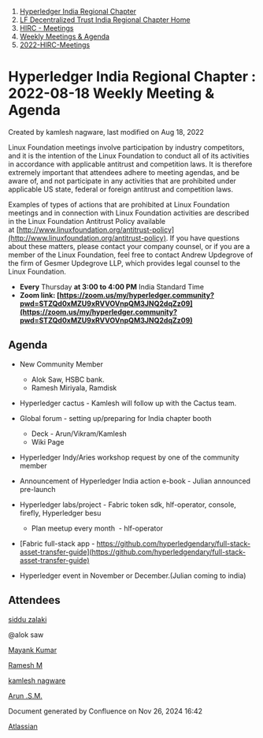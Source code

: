 1. [Hyperledger India Regional Chapter](index.html)
2. [LF Decentralized Trust India Regional Chapter Home](LF-Decentralized-Trust-India-Regional-Chapter-Home_19169282.html)
3. [HIRC - Meetings](HIRC---Meetings_19169350.html)
4. [Weekly Meetings &amp; Agenda](19169352.html)
5. [2022-HIRC-Meetings](2022-HIRC-Meetings_19170168.html)

# Hyperledger India Regional Chapter : 2022-08-18 Weekly Meeting &amp; Agenda

Created by kamlesh nagware, last modified on Aug 18, 2022

Linux Foundation meetings involve participation by industry competitors, and it is the intention of the Linux Foundation to conduct all of its activities in accordance with applicable antitrust and competition laws. It is therefore extremely important that attendees adhere to meeting agendas, and be aware of, and not participate in any activities that are prohibited under applicable US state, federal or foreign antitrust and competition laws.

Examples of types of actions that are prohibited at Linux Foundation meetings and in connection with Linux Foundation activities are described in the Linux Foundation Antitrust Policy available at [http://www.linuxfoundation.org/antitrust-policy](http://www.linuxfoundation.org/antitrust-policy). If you have questions about these matters, please contact your company counsel, or if you are a member of the Linux Foundation, feel free to contact Andrew Updegrove of the firm of Gesmer Updegrove LLP, which provides legal counsel to the Linux Foundation.

- **Every** Thursday **at 3:00 to 4:00 PM** India Standard Time
- **Zoom link: [https://zoom.us/my/hyperledger.community?pwd=STZQd0xMZU9xRVVOVnpQM3JNQ2dqZz09](https://zoom.us/my/hyperledger.community?pwd=STZQd0xMZU9xRVVOVnpQM3JNQ2dqZz09)**

## Agenda

- New Community Member
  
  - Alok Saw, HSBC bank.
  - Ramesh Miriyala, Ramdisk
- Hyperledger cactus - Kamlesh will follow up with the Cactus team.
- Global forum - setting up/preparing for India chapter booth
  
  - Deck - Arun/Vikram/Kamlesh
  - Wiki Page
- Hyperledger Indy/Aries workshop request by one of the community member
- Announcement of Hyperledger India action e-book - Julian announced pre-launch
- Hyperledger labs/project - Fabric token sdk, hlf-operator, console, firefly, Hyperledger besu 
  
  - Plan meetup every month  - hlf-operator
- [Fabric full-stack app - https://github.com/hyperledgendary/full-stack-asset-transfer-guide](https://github.com/hyperledgendary/full-stack-asset-transfer-guide)
- Hyperledger event in November or December.(Julian coming to india)

## Attendees

[siddu zalaki](https://lf-hyperledger.atlassian.net/wiki/people/5a7412a37d68c92424896166?ref=confluence)

@alok saw

[Mayank Kumar](https://lf-hyperledger.atlassian.net/wiki/people/5f0af229502ce1001dfbe5f8?ref=confluence)

[Ramesh M](https://lf-hyperledger.atlassian.net/wiki/people/5dffa51885a8c90ecac82cd5?ref=confluence)

[kamlesh nagware](https://lf-hyperledger.atlassian.net/wiki/people/557058:8e1fc425-f938-4b39-ad13-9cd8b0ddde52?ref=confluence)

[Arun .S.M.](https://lf-hyperledger.atlassian.net/wiki/people/621a0e5097d313006ba7386a?ref=confluence)

Document generated by Confluence on Nov 26, 2024 16:42

[Atlassian](http://www.atlassian.com/)
